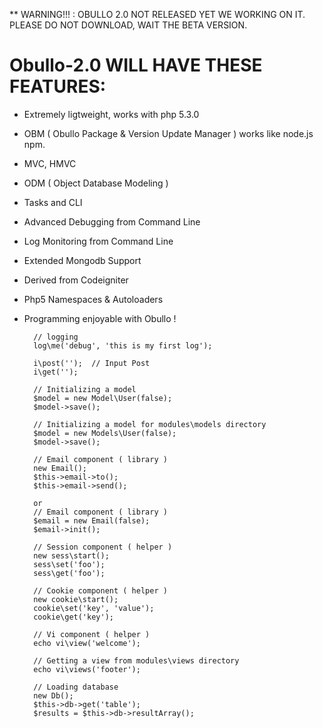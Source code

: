 ** WARNING!!! : OBULLO 2.0 NOT RELEASED YET WE WORKING ON IT.
PLEASE DO NOT DOWNLOAD, WAIT THE BETA VERSION.

Obullo-2.0 WILL HAVE THESE FEATURES:
=========================

- Extremely ligtweight, works with php 5.3.0
- OBM ( Obullo Package & Version Update Manager ) works like node.js npm.
- MVC, HMVC 
- ODM ( Object Database Modeling )
- Tasks and CLI
- Advanced Debugging from Command Line
- Log Monitoring from Command Line
- Extended Mongodb Support
- Derived from Codeigniter
- Php5 Namespaces & Autoloaders
- Programming enjoyable with Obullo !
        
        // logging
        log\me('debug', 'this is my first log');

        i\post('');  // Input Post
        i\get('');

        // Initializing a model
        $model = new Model\User(false);
        $model->save();

        // Initializing a model for modules\models directory
        $model = new Models\User(false);
        $model->save();

        // Email component ( library )
        new Email();
        $this->email->to();
        $this->email->send();

        or
        // Email component ( library )
        $email = new Email(false);
        $email->init();

        // Session component ( helper )
        new sess\start();
        sess\set('foo');
        sess\get('foo');

        // Cookie component ( helper )
        new cookie\start();
        cookie\set('key', 'value');
        cookie\get('key');

        // Vi component ( helper )
        echo vi\view('welcome'); 
        
        // Getting a view from modules\views directory
        echo vi\views('footer');

        // Loading database
        new Db();
        $this->db->get('table');
        $results = $this->db->resultArray();

